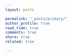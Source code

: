 ```yaml
---
layout: posts

permalink: "_posts/primary/"
author_profile: true
read_time: true
comments: true
share: true
related: true

---
```

